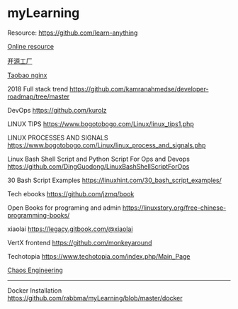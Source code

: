 # myLearning

Resource:
https://github.com/learn-anything

[Online resource]: https://github.com/learn-anything
[Online resource]

[开源工厂]:https://openingsource.org/weekly/
[开源工厂]

[Taobao nginx]: http://tengine.taobao.org/
[Taobao nginx]

2018 Full stack trend
https://github.com/kamranahmedse/developer-roadmap/tree/master

DevOps
https://github.com/kurolz

LINUX TIPS
https://www.bogotobogo.com/Linux/linux_tips1.php

LINUX PROCESSES AND SIGNALS
https://www.bogotobogo.com/Linux/linux_process_and_signals.php

Linux Bash Shell Script and Python Script For Ops and Devops
https://github.com/DingGuodong/LinuxBashShellScriptForOps

30 Bash Script Examples
https://linuxhint.com/30_bash_script_examples/

Tech ebooks
https://github.com/jzmq/book

Open Books for programing and admin
https://linuxstory.org/free-chinese-programming-books/

xiaolai
https://legacy.gitbook.com/@xiaolai

VertX frontend
https://github.com/monkeyaround

Techotopia
https://www.techotopia.com/index.php/Main_Page

[Chaos Engineering]:http://www.infoq.com/cn/articles/chaos-engineering-the-history-principles-and-practice
[Chaos Engineering]

-----------------------------------------------------------
Docker Installation https://github.com/rabbma/myLearning/blob/master/docker
